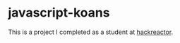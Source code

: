 # javascript-koans  
This is a project I completed as a student at [hackreactor](http://hackreactor.com).
